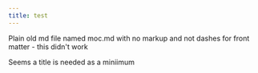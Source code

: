 ```yaml
---
title: test
---
```


Plain old md file named moc.md with no markup and not dashes for front matter -
this didn't work

Seems a title is needed as a miniimum
